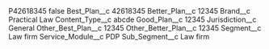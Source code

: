 <?xml version="1.0" encoding="UTF-8"?>
<CustomMetadata xmlns="http://soap.sforce.com/2006/04/metadata" xmlns:xsi="http://www.w3.org/2001/XMLSchema-instance" xmlns:xsd="http://www.w3.org/2001/XMLSchema">
    <label>P42618345</label>
    <protected>false</protected>
    <values>
        <field>Best_Plan__c</field>
        <value xsi:type="xsd:string">42618345</value>
    </values>
    <values>
        <field>Better_Plan__c</field>
        <value xsi:type="xsd:string">12345</value>
    </values>
    <values>
        <field>Brand__c</field>
        <value xsi:type="xsd:string">Practical Law</value>
    </values>
    <values>
        <field>Content_Type__c</field>
        <value xsi:type="xsd:string">abcde</value>
    </values>
    <values>
        <field>Good_Plan__c</field>
        <value xsi:type="xsd:string">12345</value>
    </values>
    <values>
        <field>Jurisdiction__c</field>
        <value xsi:type="xsd:string">General</value>
    </values>
    <values>
        <field>Other_Best_Plan__c</field>
        <value xsi:type="xsd:string">12345</value>
    </values>
    <values>
        <field>Other_Better_Plan__c</field>
        <value xsi:type="xsd:string">12345</value>
    </values>
    <values>
        <field>Segment__c</field>
        <value xsi:type="xsd:string">Law firm</value>
    </values>
    <values>
        <field>Service_Module__c</field>
        <value xsi:type="xsd:string">PDP</value>
    </values>
    <values>
        <field>Sub_Segment__c</field>
        <value xsi:type="xsd:string">Law firm</value>
    </values>
</CustomMetadata>
